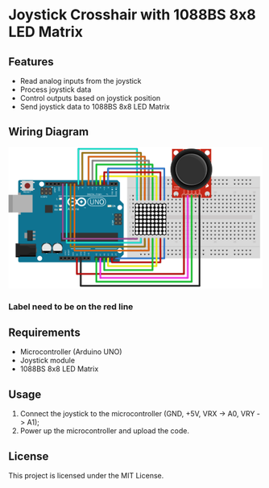 # Joystick Crosshair with 1088BS 8x8 LED Matrix

## Features

-   Read analog inputs from the joystick
-   Process joystick data
-   Control outputs based on joystick position
-   Send joystick data to 1088BS 8x8 LED Matrix

## Wiring Diagram

![Wiring Diagram](joystick-matrix.png)

### Label need to be on the red line

## Requirements

-   Microcontroller (Arduino UNO)
-   Joystick module
-   1088BS 8x8 LED Matrix

## Usage

1. Connect the joystick to the microcontroller (GND, +5V, VRX -> A0, VRY -> A1);
2. Power up the microcontroller and upload the code.

## License

This project is licensed under the MIT License.
